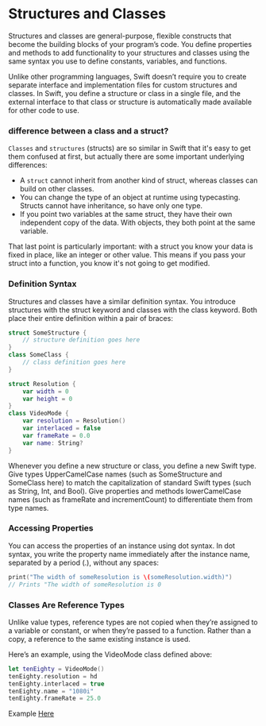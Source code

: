 # Structures and Classes

Structures and classes are general-purpose, flexible constructs that become the building blocks of your program’s code. You define properties and methods to add functionality to your structures and classes using the same syntax you use to define constants, variables, and functions.

Unlike other programming languages, Swift doesn’t require you to create separate interface and implementation files for custom structures and classes. In Swift, you define a structure or class in a single file, and the external interface to that class or structure is automatically made available for other code to use.

### difference between a class and a struct?

`Classes` and `structures` (structs) are so similar in Swift that it's easy to get them confused at first, but actually there are some important underlying differences:

- A `struct` cannot inherit from another kind of struct, whereas classes can build on other classes.
- You can change the type of an object at runtime using typecasting. Structs cannot have inheritance, so have only one type.
- If you point two variables at the same struct, they have their own independent copy of the data. With objects, they both point at the same variable.

That last point is particularly important: with a struct you know your data is fixed in place, like an integer or other value. This means if you pass your struct into a function, you know it's not going to get modified.

### Definition Syntax

Structures and classes have a similar definition syntax. You introduce structures with the struct keyword and classes with the class keyword. Both place their entire definition within a pair of braces:

```swift
struct SomeStructure {
    // structure definition goes here
}
class SomeClass {
    // class definition goes here
}
```

```swift
struct Resolution {
    var width = 0
    var height = 0
}
class VideoMode {
    var resolution = Resolution()
    var interlaced = false
    var frameRate = 0.0
    var name: String?
}
```

Whenever you define a new structure or class, you define a new Swift type. Give types UpperCamelCase names (such as SomeStructure and SomeClass here) to match the capitalization of standard Swift types (such as String, Int, and Bool). Give properties and methods lowerCamelCase names (such as frameRate and incrementCount) to differentiate them from type names.

### Accessing Properties

You can access the properties of an instance using dot syntax. In dot syntax, you write the property name immediately after the instance name, separated by a period (.), without any spaces:

```swift
print("The width of someResolution is \(someResolution.width)")
// Prints "The width of someResolution is 0
```

### Classes Are Reference Types

Unlike value types, reference types are not copied when they’re assigned to a variable or constant, or when they’re passed to a function. Rather than a copy, a reference to the same existing instance is used.

Here’s an example, using the VideoMode class defined above:

```swift
let tenEighty = VideoMode()
tenEighty.resolution = hd
tenEighty.interlaced = true
tenEighty.name = "1080i"
tenEighty.frameRate = 25.0
```

Example [Here](./Structures&Class.playground/Contents.swift)
